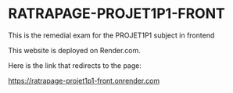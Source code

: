 # RATRAPAGE-PROJET1P1-FRONT

This is the remedial exam for the PROJET1P1 subject in frontend


This website is deployed on Render.com.

Here is the link that redirects to the page:

https://ratrapage-projet1p1-front.onrender.com
